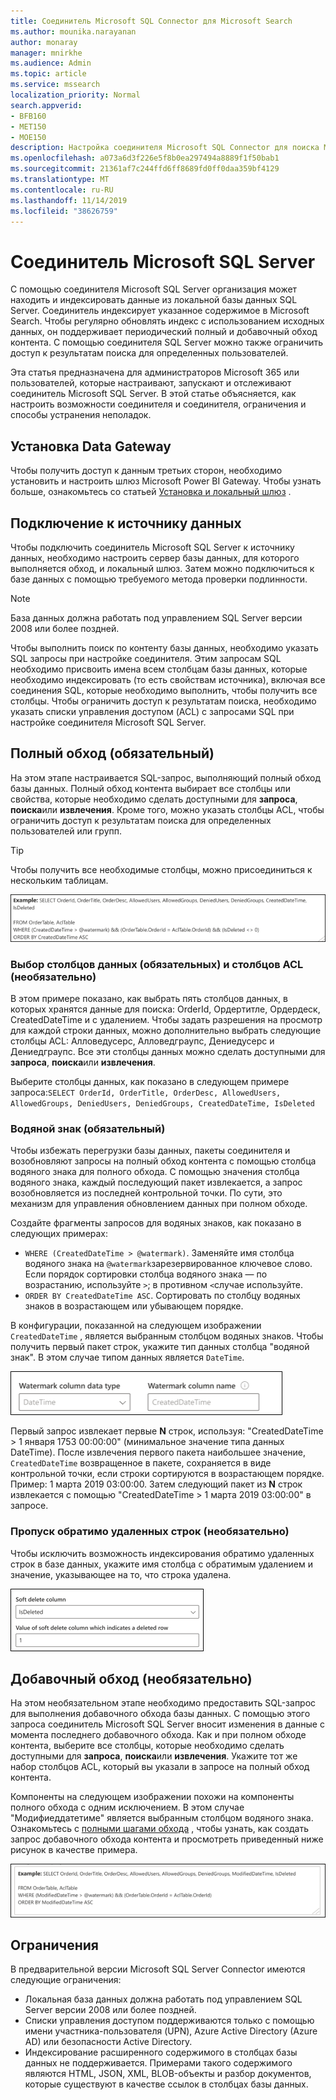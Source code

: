 ```yaml
---
title: Соединитель Microsoft SQL Connector для Microsoft Search
ms.author: mounika.narayanan
author: monaray
manager: mnirkhe
ms.audience: Admin
ms.topic: article
ms.service: mssearch
localization_priority: Normal
search.appverid:
- BFB160
- MET150
- MOE150
description: Настройка соединителя Microsoft SQL Connector для поиска Майкрософт.
ms.openlocfilehash: a073a6d3f226e5f8b0ea297494a8889f1f50bab1
ms.sourcegitcommit: 21361af7c244ffd6ff8689fd0ff0daa359bf4129
ms.translationtype: MT
ms.contentlocale: ru-RU
ms.lasthandoff: 11/14/2019
ms.locfileid: "38626759"
---
```

# <a name="microsoft-sql-server-connector"></a>Соединитель Microsoft SQL Server

С помощью соединителя Microsoft SQL Server организация может находить и индексировать данные из локальной базы данных SQL Server. Соединитель индексирует указанное содержимое в Microsoft Search. Чтобы регулярно обновлять индекс с использованием исходных данных, он поддерживает периодический полный и добавочный обход контента. С помощью соединителя SQL Server можно также ограничить доступ к результатам поиска для определенных пользователей.

Эта статья предназначена для администраторов Microsoft 365 или пользователей, которые настраивают, запускают и отслеживают соединитель Microsoft SQL Server. В этой статье объясняется, как настроить возможности соединителя и соединителя, ограничения и способы устранения неполадок.

## <a name="install-a-data-gateway"></a>Установка Data Gateway
Чтобы получить доступ к данным третьих сторон, необходимо установить и настроить шлюз Microsoft Power BI Gateway. Чтобы узнать больше, ознакомьтесь со статьей [Установка и локальный шлюз](https://docs.microsoft.com/data-integration/gateway/service-gateway-install) .  

## <a name="connect-to-a-data-source"></a>Подключение к источнику данных
Чтобы подключить соединитель Microsoft SQL Server к источнику данных, необходимо настроить сервер базы данных, для которого выполняется обход, и локальный шлюз. Затем можно подключиться к базе данных с помощью требуемого метода проверки подлинности.

> [!NOTE]
> База данных должна работать под управлением SQL Server версии 2008 или более поздней.

Чтобы выполнить поиск по контенту базы данных, необходимо указать SQL запросы при настройке соединителя. Этим запросам SQL необходимо присвоить имена всем столбцам базы данных, которые необходимо индексировать (то есть свойствам источника), включая все соединения SQL, которые необходимо выполнить, чтобы получить все столбцы. Чтобы ограничить доступ к результатам поиска, необходимо указать списки управления доступом (ACL) с запросами SQL при настройке соединителя Microsoft SQL Server.

## <a name="full-crawl-required"></a>Полный обход (обязательный)
На этом этапе настраивается SQL-запрос, выполняющий полный обход базы данных. Полный обход контента выбирает все столбцы или свойства, которые необходимо сделать доступными для **запроса**, **поиска**или **извлечения**. Кроме того, можно указать столбцы ACL, чтобы ограничить доступ к результатам поиска для определенных пользователей или групп.

> [!Tip]
> Чтобы получить все необходимые столбцы, можно присоединиться к нескольким таблицам.

![Скрипт, в котором показаны свойства Ордертабле и Аклтабле с примерами](media/MSSQL-fullcrawl.png)

### <a name="select-data-columns-required-and-acl-columns-optional"></a>Выбор столбцов данных (обязательных) и столбцов ACL (необязательно)
В этом примере показано, как выбрать пять столбцов данных, в которых хранятся данные для поиска: OrderId, Ордертитле, Ордердеск, CreatedDateTime и с удалением. Чтобы задать разрешения на просмотр для каждой строки данных, можно дополнительно выбрать следующие столбцы ACL: Алловедусерс, Алловедграупс, Дениедусерс и Дениедграупс. Все эти столбцы данных можно сделать доступными для **запроса**, **поиска**или **извлечения**.

Выберите столбцы данных, как показано в следующем примере запроса:`SELECT OrderId, OrderTitle, OrderDesc, AllowedUsers, AllowedGroups, DeniedUsers, DeniedGroups, CreatedDateTime, IsDeleted`

### <a name="watermark-required"></a>Водяной знак (обязательный)
Чтобы избежать перегрузки базы данных, пакеты соединителя и возобновляют запросы на полный обход контента с помощью столбца водяного знака для полного обхода. С помощью значения столбца водяного знака, каждый последующий пакет извлекается, а запрос возобновляется из последней контрольной точки. По сути, это механизм для управления обновлением данных при полном обходе.

Создайте фрагменты запросов для водяных знаков, как показано в следующих примерах:
* `WHERE (CreatedDateTime > @watermark)`. Заменяйте имя столбца водяного знака на `@watermark`зарезервированное ключевое слово. Если порядок сортировки столбца водяного знака — по возрастанию, используйте `>`; в противном `<`случае используйте.
* `ORDER BY CreatedDateTime ASC`. Сортировать по столбцу водяных знаков в возрастающем или убывающем порядке.

В конфигурации, показанной на следующем изображении `CreatedDateTime` , является выбранным столбцом водяных знаков. Чтобы получить первый пакет строк, укажите тип данных столбца "водяной знак". В этом случае типом данных является `DateTime`.

![](media/MSSQL-watermark.png)

Первый запрос извлекает первые **N** строк, используя: "CreatedDateTime > 1 января 1753 00:00:00" (минимальное значение типа данных DateTime). После извлечения первого пакета наибольшее значение, `CreatedDateTime` возвращенное в пакете, сохраняется в виде контрольной точки, если строки сортируются в возрастающем порядке. Пример: 1 марта 2019 03:00:00. Затем следующий пакет из **N** строк извлекается с помощью "CreatedDateTime > 1 марта 2019 03:00:00" в запросе.

### <a name="skipping-soft-deleted-rows-optional"></a>Пропуск обратимо удаленных строк (необязательно)
Чтобы исключить возможность индексирования обратимо удаленных строк в базе данных, укажите имя столбца с обратимым удалением и значение, указывающее на то, что строка удалена.

![Параметры обратимого удаления: "обратимое удаление столбца" и "значение столбца" обратимое удаление ", которое указывает на удаленную строку"](media/MSSQL-softdelete.png)

## <a name="incremental-crawl-optional"></a>Добавочный обход (необязательно)
На этом необязательном этапе необходимо предоставить SQL-запрос для выполнения добавочного обхода базы данных. С помощью этого запроса соединитель Microsoft SQL Server вносит изменения в данные с момента последнего добавочного обхода. Как и при полном обходе контента, выберите все столбцы, которые необходимо сделать доступными для **запроса**, **поиска**или **извлечения**. Укажите тот же набор столбцов ACL, который вы указали в запросе на полный обход контента.

Компоненты на следующем изображении похожи на компоненты полного обхода с одним исключением. В этом случае "Модифиеддатетиме" является выбранным столбцом водяного знака. Ознакомьтесь с [полными шагами обхода](#full-crawl-required) , чтобы узнать, как создать запрос добавочного обхода контента и просмотреть приведенный ниже рисунок в качестве примера.

![Скрипт добавочного обхода, в котором показаны Ордертабле, Аклтабле и примеры свойств, которые можно использовать.](media/MSSQL-incrcrawl.png)

## <a name="limitations"></a>Ограничения
В предварительной версии Microsoft SQL Server Connector имеются следующие ограничения:
* Локальная база данных должна работать под управлением SQL Server версии 2008 или более поздней.
* Списки управления доступом поддерживаются только с помощью имени участника-пользователя (UPN), Azure Active Directory (Azure AD) или безопасности Active Directory.
* Индексирование расширенного содержимого в столбцах базы данных не поддерживается. Примерами такого содержимого являются HTML, JSON, XML, BLOB-объекты и разбор документов, которые существуют в качестве ссылок в столбцах базы данных.

